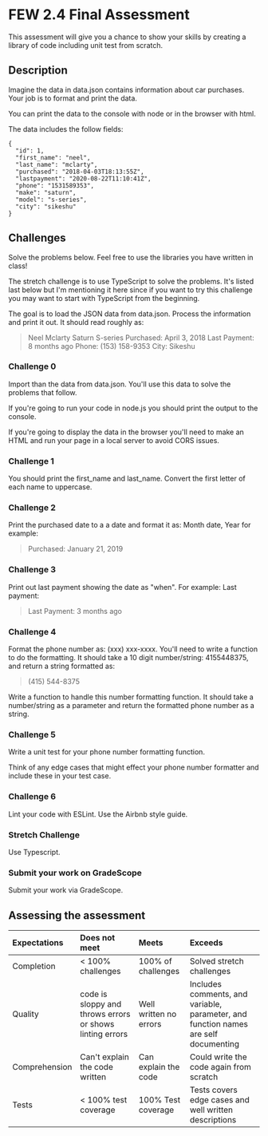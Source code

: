 # FEW 2.4 Final Assessment

This assessment will give you a chance to show your skills by creating a library of code including unit test from scratch. 

## Description 

Imagine the data in data.json contains information about 
car purchases. Your job is to format and print the data. 

You can print the data to the console with node or in the 
browser with html. 

The data includes the follow fields:

```JS
{
  "id": 1,
  "first_name": "neel",
  "last_name": "mclarty",
  "purchased": "2018-04-03T18:13:55Z",
  "lastpayment": "2020-08-22T11:10:41Z",
  "phone": "1531589353",
  "make": "saturn",
  "model": "s-series",
  "city": "sikeshu"
}
```

## Challenges

Solve the problems below. Feel free to use the libraries you have written in class!

The stretch challenge is to use TypeScript to solve the problems. It's listed last below but I'm mentioning it here since if you want to try this challenge you may want to start with TypeScript from the beginning.  

The goal is to load the JSON data from data.json. Process the information and print it out. It should read roughly as: 

> Neel Mclarty
> Saturn S-series
> Purchased: April 3, 2018
> Last Payment: 8 months ago
> Phone: (153) 158-9353
> City: Sikeshu

### Challenge 0 

Import than the data from data.json. You'll use this data to solve the problems that follow. 

If you're going to run your code in node.js you should print the output to the console. 

If you're going to display the data in the browser you'll need to make an HTML and run your page in a local server to avoid CORS issues. 

### Challenge 1

You should print the first_name and last_name. Convert the 
first letter of each name to uppercase.

### Challenge 2

Print the purchased date to a a date and format it as: 
Month date, Year for example:

> Purchased: January 21, 2019

### Challenge 3

Print out last payment showing the date as "when". 
For example: Last payment: 

> Last Payment: 3 months ago

### Challenge 4

Format the phone number as: (xxx) xxx-xxxx. You'll need to 
write a function to do the formatting. It should take a 10
digit number/string: 4155448375, and return a string formatted as:

> (415) 544-8375

Write a function to handle this number formatting function. It should take a number/string as a parameter and return the formatted phone number as a string. 

### Challenge 5

Write a unit test for your phone number formatting function.

Think of any edge cases that might effect your phone number formatter and include these in your test case. 

### Challenge 6

Lint your code with ESLint. Use the Airbnb style guide.

### Stretch Challenge 

Use Typescript. 

### Submit your work on GradeScope

Submit your work via GradeScope. 

## Assessing the assessment

| Expectations | Does not meet | Meets | Exceeds |
|:-------------|:--------------|:------|:--------|
| Completion   | < 100% challenges | 100% of challenges | Solved stretch challenges |
| Quality      | code is sloppy and throws errors or shows linting errors | Well written no errors | Includes comments, and variable, parameter, and function names are self documenting  |
| Comprehension | Can't explain the code written | Can explain the code | Could write the code again from scratch |
| Tests        | < 100% test coverage | 100% Test coverage | Tests covers edge cases and well written descriptions |